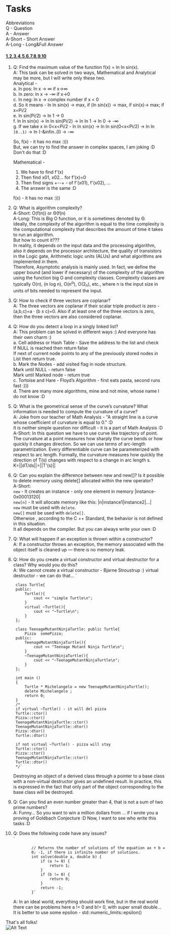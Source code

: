 # Tasks

Abbreviations  
Q - Question  
A - Answer  
A-Short - Short Answer  
A-Long - Long&Full Answer  

#### [1](#1),[2](#2),[3](#3),[4](#4),[5](#5),[6](#6),[7](#7),[8](#8),[9](#9),[10](#10)
<a name="1"></a>
1. Q: Find the maximum value of the function f(x) = ln ln sin(x).  
A: This task can be solved in two ways, 
Mathematical and Analytical may be more, but I will write only these two.  
Analytical -  
	a. ln pos: ln x -> &infin; if x->&infin;  
	b. ln zero: ln x -> -&infin; if x->0  
	c. ln neg: ln x -> complex number if x < 0  
	d. So it means - ln ln sin(x) -> max, if (ln sin(x)) -> max, if sin(x)-> max; if x=Pi/2  
	e. ln sin(Pi/2) -> ln 1 -> 0  
	f. ln ln sin(x) -> ln ln sin(Pi/2) -> ln ln 1 ->  ln 0 -> -&infin;  
	g. If we take x in 0<x<Pi/2 - ln ln sin(x) -> ln ln sin(0<x<Pi/2) -> ln ln ```[0..1)``` ->  ln (-&infin..0) -> -&infin;  
	
	So, f(x) - it has no max :)))  
	But, we can try to find the answer in complex spaces, I am joking :D Don't do that :D  
	
	Mathematical -  
	1. We have to find f'(x)  
	2. Then find x01, x02... for f'(x)=0  
	3. Then find signs +--+ - of f'(x01), f'(x02), ...   
	4. The answer is the same :D  
	
	f(x) - it has no max :)))
<a name="2"></a>
2. Q: What is algorithm complexity?  
A-Short: O(f(n)) or Θ(f(n)  
A-Long: This is Big O function, or it is sometimes denoted by Θ.  
Ideally, the complexity of the algorithm is equal to the time 
complexity is the computational complexity that describes the 
amount of time it takes to run an algorithm.  
But how to count it???   
In reality, it depends on the input data and the processing algorithm,
also it depends on the processor architecture, the quality of transistors 
in the Logic gate, Arithmetic logic units (ALUs) and what algorithms are 
implemented in them.  
Therefore, Asymptotic analysis is mainly used. 
In fact, we define the upper bound (and lower if necessary) 
of the complexity of the algorithm using the function big O and complexity classes.
Complexity classes are typically O(n), (n log n), O(n<sup>&alpha;</sup>), O(2<sub>n</sub>), etc., where n is the input size in units of bits needed 
to represent the input.
<a name="3"></a>
3. Q: How to check if three vectors are coplanar?  
A: The three vectors are coplanar if their scalar triple product 
is zero - (a,b,c)=a &middot; (b x c)=0. Also if at least one of the three vectors 
is zero, then the three vectors are also considered coplanar.
<a name="4"></a>
4. Q: How do you detect a loop in a singly linked list?  
	A: This problem can be solved in different ways :) And everyone has their own charm :)  
	a. Cell address or Hash Table - Save the address to the list and check  
	If NULL is reached then return false   
	If next of current node points to any of the previously stored nodes in List then return true.  
	b. Mark the Nodes -  add visited flag in node structure.  
	Mark until NULL - return false  
	Mark until Marked node - return true  
	c. Tortoise and Hare - Floyd’s Algorithm - first eats pasta, second runs fast :)))  
	d. There are many more algorithms, mine and not mine, whose name I do not know :D  
<a name="5"></a>
5. Q: What is the geometrical sense of the curve’s curvature? 
What information is needed to compute the curvature of a curve?  
A: Joke from our teacher of Math Analysis - "A straight line is a curve whose coefficient of curvature is equal to 0." :D  
It is neither simple question nor difficult - it is a part of Math Analysis :D  
A-Short:
In this question we have to use curve like trajectory of point. 
The curvature at a point measures how sharply the curve bends or how 
quickly it changes direction.
So we can use terms of arc-length parametrization. 
Every differentiable curve can be parameterized with respect to arc length.
Formally, the curvature measures how quickly the direction of T(s) changes with respect to a change in arc length s.  
K=||dT/ds||=||T'(s)||  
<a name="6"></a>
6. Q: Can you explain the difference between new and new[]? Is it possible
to delete memory using delete[] allocated within the new operator?  
A-Short:  
```new``` - It creates an instance - only one element in memory |instance-0x00013120|  
```new[n]``` - It will allocate memory like this: |n|instance1|instance2|...|  
```new``` must be used with ```delete```.  
```new[]``` must be used with ```delete[]```.  
Otherwise , according to the C ++ Standard, the behavior is not defined in this situation.  
It all depends on the compiler. But you can always write your own :D
<a name="7"></a>
7. Q: What will happen if an exception is thrown within a constructor?  
A: If a constructor throws an exception, the memory associated with the object itself is cleaned up — there is no memory leak.
<a name="8"></a>
8. Q: How do you create a virtual constructor and virtual destructor for a class? 
Why would you do this?  
A: We cannot create a virtual constructor - Bjarne Stroustrup :)
virtual destructor - we can do that...
`

		class Turtle{
		public:
			Turtle(){
				cout << "simple Turtle\n";
			}
			virtual ~Turtle(){
				cout << "~Turtle\n";
			}
		};
		
		class TeenageMutantNinjaTurtle: public Turtle{
			Pizza  somePizza;
		public:
			TeenageMutantNinjaTurtle(){
				cout << "Teenage Mutant Ninja Turtle\n";
			}
			~TeenageMutantNinjaTurtle(){
				cout << "~TeenageMutantNinjaTurtle\n";
			}
		};

		int main ()
		{
			Turtle * Michelangelo = new TeenageMutantNinjaTurtle();
			delete Michelangelo ;
			return 0;
		}
		/*
		if virtual ~Turtle() - it will del pizza
		Turtle::ctor()
		Pizza::ctor()
		TeenageMutantNinjaTurtle::ctor()
		TeenageMutantNinjaTurtle::dtor()
		Pizza::dtor()
		Turtle::dtor()

		if not virtual ~Turtle() - pizza will stay
		Turtle::ctor()
		Pizza::ctor()
		TeenageMutantNinjaTurtle::ctor()
		Turtle::dtor()
		*/`
	Destroying an object of a derived class through a pointer to a base class with a 
non-virtual destructor gives an undefined result. In practice, this is 
expressed in the fact that only part of the object corresponding to the 
base class will be destroyed.  
<a name="9"></a>
9. Q: Can you find an even number greater than 4, that is not a sum of two
prime numbers?  
A: Funny… So you want to win a million dollars from …
if I wrote you a proving of Goldbach Conjecture :D
Now, I want to see who write this tasks :D
<a name="10"></a>
10. Q: Does the following code have any issues?  
`
				
				// Returns the number of solutions of the equation ax + b =
				0; -1, if there is infinite number of solutions.
				int solve(double a, double b) {
					if (a != 0) {
						return 1;
					}
					if (b != 0) {
						return 0;
					}
					return -1;
				}`  
	A: In an ideal world, everything should work fine, but in the real world there can be 
	problems here a != 0 and b!= 0, with super small double... It is better to use some epsilon - std::numeric_limits<double>::epsilon()
	
That's all folks!  
![Alt Text](https://thumbs.gfycat.com/SecretImprobableIberianmole-size_restricted.gif)
